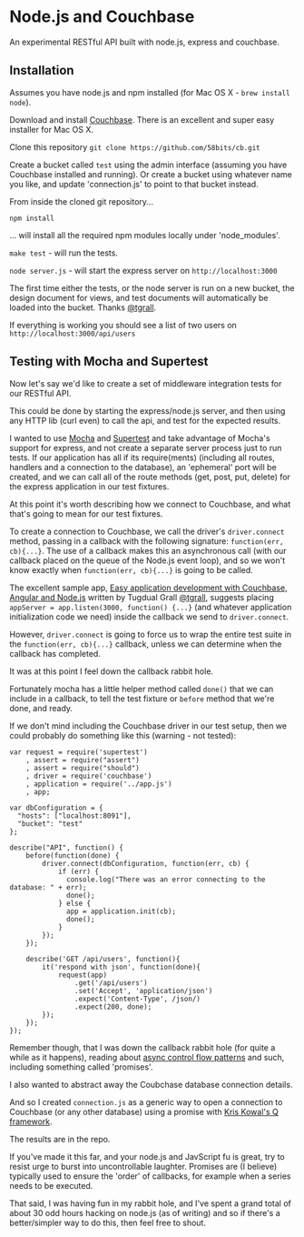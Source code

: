 Node.js and Couchbase
====================

An experimental RESTful API built with node.js, express and couchbase.

Installation
------------

Assumes you have node.js and npm installed (for Mac OS X - `brew install node`).

Download and install [Couchbase](http://www.couchbase.com/download). There is an excellent and super easy installer for Mac OS X. 

Clone this repository `git clone https://github.com/58bits/cb.git`

Create a bucket called `test` using the admin interface (assuming you have Couchbase installed and running). Or create a bucket using whatever name you like, and update 'connection.js' to point to that bucket instead.

From inside the cloned git repository...

`npm install`

... will install all the required npm modules locally under 'node_modules'.

`make test` - will run the tests.

`node server.js` - will start the express server on `http://localhost:3000`

The first time either the tests, or the node server is run on a new bucket, the design document for views, and test documents will automatically be loaded into the bucket. Thanks [@tgrall](https://github.com/tgrall/couchbase-node-ideas).

If everything is working you should see a list of two users on `http://localhost:3000/api/users`


Testing with Mocha and Supertest
--------------------------------

Now let's say we'd like to create a set of middleware integration tests for our RESTful API.

This could be done by starting the express/node.js server, and then using any HTTP lib (curl even) to call the api, and test for the expected results.

I wanted to use [Mocha](https://github.com/visionmedia/mocha) and [Supertest](https://github.com/visionmedia/supertest) and take advantage of Mocha's support for express, and not create a separate server process just to run tests. If our application has all if its require(ments) (including all routes, handlers and a connection to the database), an 'ephemeral' port will be created, and we can call all of the route methods (get, post, put, delete) for the express application in our test fixtures.

At this point it's worth describing how we connect to Couchbase, and what that's going to mean for our test fixtures.

To create a connection to Couchbase, we call the driver's `driver.connect` method, passing in a callback with the following signature: `function(err, cb){...}`. The use of a callback makes this an asynchronous call (with our callback placed on the queue of the Node.js event loop), and so we won't know exactly when `function(err, cb){...}` is going to be called.

The excellent sample app, [Easy application development with Couchbase, Angular and Node.js](http://www.javacodegeeks.com/2013/03/easy-application-development-with-couchbase-angular-and-node-js.html) written by Tugdual Grall [@tgrall](https://github.com/tgrall), suggests placing `appServer = app.listen(3000, function() {...}` (and whatever application initialization code we need) inside the callback we send to `driver.connect`. 

However, `driver.connect` is going to force us to wrap the entire test suite in the `function(err, cb){...}` callback, unless we can determine when the callback has completed.

It was at this point I feel down the callback rabbit hole.

Fortunately mocha has a little helper method called `done()` that we can include in a callback, to tell the test fixture or `before` method that we're done, and ready.

If we don't mind including the Couchbase driver in our test setup, then we could probably do something like this (warning - not tested):

	var request = require('supertest')
		, assert = require("assert")
		, assert = require("should")
		, driver = require('couchbase')
		, application = require('../app.js')
		, app;

	var dbConfiguration = {
      "hosts": ["localhost:8091"],
      "bucket": "test"
    };

	describe("API", function() { 
		before(function(done) {
		    driver.connect(dbConfiguration, function(err, cb) {
			    if (err) {
			      console.log("There was an error connecting to the database: " + err);
			      done();
			    } else {
			      app = application.init(cb);
			      done();
			    }
		    });
		});

		describe('GET /api/users', function(){
    		it('respond with json', function(done){
      			request(app)
        			.get('/api/users')
        			.set('Accept', 'application/json')
        			.expect('Content-Type', /json/)
        			.expect(200, done);
    		});
		});
	});


Remember though, that I was down the callback rabbit hole (for quite a while as it happens), reading about [async control flow patterns](http://book.mixu.net/ch7.html) and such, including something called 'promises'. 

I also wanted to abstract away the Coubchase database connection details.

And so I created `connection.js` as a generic way to open a connection to Couchbase (or any other database) using a promise with [Kris Kowal's Q framework](https://github.com/kriskowal/q).

The results are in the repo.

If you've made it this far, and your node.js and JavScript fu is great, try to resist urge to burst into uncontrollable laughter. Promises are (I believe) typically used to ensure the 'order' of callbacks, for example when a series needs to be executed. 

That said, I was having fun in my rabbit hole, and I've spent a grand total of about 30 odd hours hacking on node.js (as of writing) and so if there's a better/simpler way to do this, then feel free to shout.
